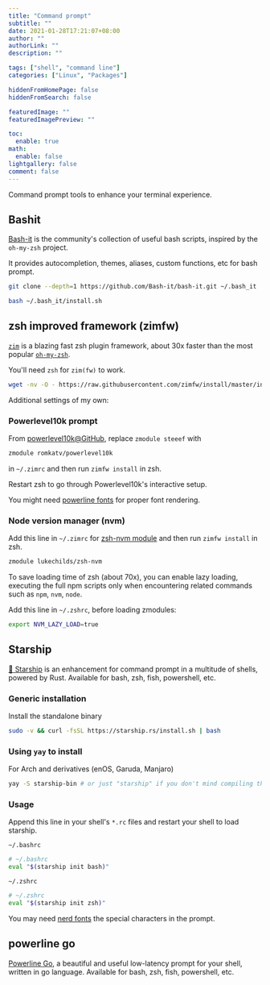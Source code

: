 ```yaml
---
title: "Command prompt"
subtitle: ""
date: 2021-01-28T17:21:07+08:00
author: ""
authorLink: ""
description: ""

tags: ["shell", "command line"]
categories: ["Linux", "Packages"]

hiddenFromHomePage: false
hiddenFromSearch: false

featuredImage: ""
featuredImagePreview: ""

toc:
  enable: true
math:
  enable: false
lightgallery: false
comment: false
---
```


Command prompt tools to enhance your terminal experience.

<!--more-->

## Bashit

[Bash-it](https://github.com/Bash-it/bash-it) is the community's collection of useful bash scripts, inspired by the `oh-my-zsh` project.

It provides autocompletion, themes, aliases, custom functions, etc for bash prompt.

```bash
git clone --depth=1 https://github.com/Bash-it/bash-it.git ~/.bash_it

bash ~/.bash_it/install.sh
```

## zsh improved framework (zimfw)

[`zim`](https://github.com/zimfw/zimfw) is a blazing fast zsh plugin framework, about 30x faster than the most popular [`oh-my-zsh`](https://ohmyz.sh/).

You'll need `zsh` for `zim(fw)` to work.

```bash
wget -nv -O - https://raw.githubusercontent.com/zimfw/install/master/install.zsh | zsh
```

Additional settings of my own:

### Powerlevel10k prompt

From [powerlevel10k@GitHub](https://github.com/romkatv/powerlevel10k#zim), replace `zmodule steeef` with

```bash
zmodule romkatv/powerlevel10k
```
in `~/.zimrc` and then run `zimfw install` in zsh.

Restart zsh to go through Powerlevel10k's interactive setup.

You might need [powerline fonts](https://github.com/romkatv/powerlevel10k#manual) for proper font rendering.

### Node version manager (nvm)

Add this line in `~/.zimrc` for [zsh-nvm module](https://github.com/lukechilds/zsh-nvm) and then run `zimfw install` in zsh.

```bash
zmodule lukechilds/zsh-nvm
```

To save loading time of zsh (about 70x), you can enable lazy loading, executing the full npm scripts only when encountering related commands such as `npm`, `nvm`, `node`.

Add this line in `~/.zshrc`, before loading zmodules:

```bash
export NVM_LAZY_LOAD=true
```

## Starship

[🚀 Starship](https://starship.rs/) is an enhancement for command prompt in a multitude of shells, powered by Rust. Available for bash, zsh, fish, powershell, etc.

### Generic installation

Install the standalone binary

```bash
sudo -v && curl -fsSL https://starship.rs/install.sh | bash
```


### Using `yay` to install

For Arch and derivatives (enOS, Garuda, Manjaro)

```bash
yay -S starship-bin # or just "starship" if you don't mind compiling the Rust code
```

### Usage

Append this line in your shell's `*.rc` files and restart your shell to load starship.

`~/.bashrc`
```bash
# ~/.bashrc
eval "$(starship init bash)"
```

`~/.zshrc`
```bash
# ~/.zshrc
eval "$(starship init zsh)"
```

You may need [nerd fonts](https://www.nerdfonts.com/font-downloads) the special characters in the prompt.

## powerline go

[Powerline Go](https://github.com/justjanne/powerline-go), a beautiful and useful low-latency prompt for your shell, written in go language. Available for bash, zsh, fish, powershell, etc.

